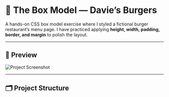 # 🍔 The Box Model — Davie’s Burgers  

A hands-on CSS box model exercise where I styled a fictional burger restaurant’s menu page.  I have practiced applying **height, width, padding, border, and margin** to polish the layout.  

---

## 📸 Preview  
![Project Screenshot](https://content.codecademy.com/courses/web-101/unit-6/htmlcss1-img_burgerphoto.jpeg)  

---

## 🗂️ Project Structure  
